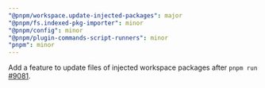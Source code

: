 ```yaml
---
"@pnpm/workspace.update-injected-packages": major
"@pnpm/fs.indexed-pkg-importer": minor
"@pnpm/config": minor
"@pnpm/plugin-commands-script-runners": minor
"pnpm": minor
---
```


Add a feature to update files of injected workspace packages after `pnpm run` [#9081](https://github.com/pnpm/pnpm/issues/9081).

